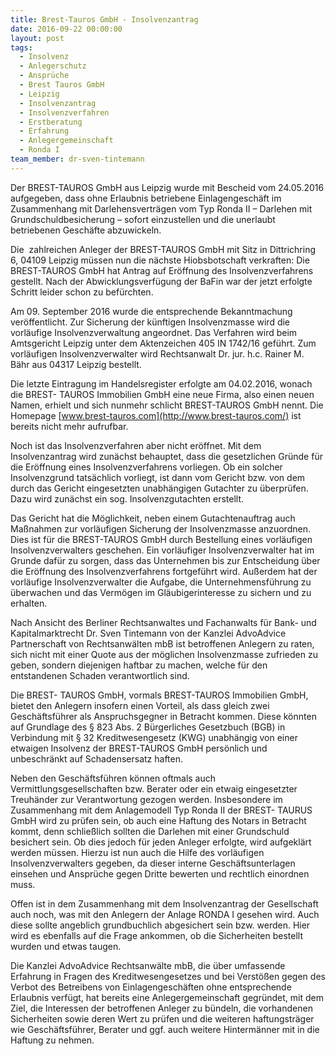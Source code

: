 ```yaml
---
title: Brest-Tauros GmbH - Insolvenzantrag
date: 2016-09-22 00:00:00
layout: post
tags:
  - Insolvenz
  - Anlegerschutz
  - Ansprüche
  - Brest Tauros GmbH
  - Leipzig
  - Insolvenzantrag
  - Insolvenzverfahren
  - Erstberatung
  - Erfahrung
  - Anlegergemeinschaft
  - Ronda I
team_member: dr-sven-tintemann
---
```



Der BREST-TAUROS GmbH aus Leipzig wurde mit Bescheid vom 24.05.2016 aufgegeben, dass ohne Erlaubnis betriebene Einlagengeschäft im Zusammenhang mit Darlehensverträgen vom Typ Ronda II – Darlehen mit Grundschuldbesicherung – sofort einzustellen und die unerlaubt betriebenen Geschäfte abzuwickeln.

Die  zahlreichen Anleger der BREST-TAUROS GmbH mit Sitz in Dittrichring 6, 04109 Leipzig müssen nun die nächste Hiobsbotschaft verkraften: Die BREST-TAUROS GmbH hat Antrag auf Eröffnung des Insolvenzverfahrens gestellt. Nach der Abwicklungsverfügung der BaFin war der jetzt erfolgte Schritt leider schon zu befürchten.

Am 09. September 2016 wurde die entsprechende Bekanntmachung veröffentlicht. Zur Sicherung der künftigen Insolvenzmasse wird die vorläufige Insolvenzverwaltung angeordnet. Das Verfahren wird beim Amtsgericht Leipzig unter dem Aktenzeichen 405 IN 1742/16 geführt. Zum vorläufigen Insolvenzverwalter wird Rechtsanwalt Dr. jur. h.c. Rainer M. Bähr aus 04317 Leipzig bestellt.

Die letzte Eintragung im Handelsregister erfolgte am 04.02.2016, wonach die BREST- TAUROS Immobilien GmbH eine neue Firma, also einen neuen Namen, erhielt und sich nunmehr schlicht BREST-TAUROS GmbH nennt. Die Homepage [www.brest-tauros.com](http://www.brest-tauros.com/) ist bereits nicht mehr aufrufbar.

Noch ist das Insolvenzverfahren aber nicht eröffnet. Mit dem Insolvenzantrag wird zunächst behauptet, dass die gesetzlichen Gründe für die Eröffnung eines Insolvenzverfahrens vorliegen. Ob ein solcher Insolvenzgrund tatsächlich vorliegt, ist dann vom Gericht bzw. von dem durch das Gericht eingesetzten unabhängigen Gutachter zu überprüfen. Dazu wird zunächst ein sog. Insolvenzgutachten erstellt.

Das Gericht hat die Möglichkeit, neben einem Gutachtenauftrag auch Maßnahmen zur vorläufigen Sicherung der Insolvenzmasse anzuordnen. Dies ist für die BREST-TAUROS GmbH durch Bestellung eines vorläufigen Insolvenzverwalters geschehen. Ein vorläufiger Insolvenzverwalter hat im Grunde dafür zu sorgen, dass das Unternehmen bis zur Entscheidung über die Eröffnung des Insolvenzverfahrens fortgeführt wird. Außerdem hat der vorläufige Insolvenzverwalter die Aufgabe, die Unternehmensführung zu überwachen und das Vermögen im Gläubigerinteresse zu sichern und zu erhalten.

Nach Ansicht des Berliner Rechtsanwaltes und Fachanwalts für Bank- und Kapitalmarktrecht Dr. Sven Tintemann von der Kanzlei AdvoAdvice Partnerschaft von Rechtsanwälten mbB ist betroffenen Anlegern zu raten, sich nicht mit einer Quote aus der möglichen Insolvenzmasse zufrieden zu geben, sondern diejenigen haftbar zu machen, welche für den entstandenen Schaden verantwortlich sind.

Die BREST- TAUROS GmbH, vormals BREST-TAUROS Immobilien GmbH, bietet den Anlegern insofern einen Vorteil, als dass gleich zwei Geschäftsführer als Anspruchsgegner in Betracht kommen. Diese könnten auf Grundlage des § 823 Abs. 2 Bürgerliches Gesetzbuch (BGB) in Verbindung mit § 32 Kreditwesengesetz (KWG) unabhängig von einer etwaigen Insolvenz der BREST-TAUROS GmbH persönlich und unbeschränkt auf Schadensersatz haften.

Neben den Geschäftsführen können oftmals auch Vermittlungsgesellschaften bzw. Berater oder ein etwaig eingesetzter Treuhänder zur Verantwortung gezogen werden. Insbesondere im Zusammenhang mit dem Anlagemodell Typ Ronda II der BREST- TAURUS GmbH wird zu prüfen sein, ob auch eine Haftung des Notars in Betracht kommt, denn schließlich sollten die Darlehen mit einer Grundschuld besichert sein. Ob dies jedoch für jeden Anleger erfolgte, wird aufgeklärt werden müssen. Hierzu ist nun auch die Hilfe des vorläufigen Insolvenzverwalters gegeben, da dieser interne Geschäftsunterlagen einsehen und Ansprüche gegen Dritte bewerten und rechtlich einordnen muss.

Offen ist in dem Zusammenhang mit dem Insolvenzantrag der Gesellschaft auch noch, was mit den Anlegern der Anlage RONDA I gesehen wird. Auch diese sollte angeblich grundbuchlich abgesichert sein bzw. werden. Hier wird es ebenfalls auf die Frage ankommen, ob die Sicherheiten bestellt wurden und etwas taugen.

Die Kanzlei AdvoAdvice Rechtsanwälte mbB, die über umfassende Erfahrung in Fragen des Kreditwesengesetzes und bei Verstößen gegen des Verbot des Betreibens von Einlagengeschäften ohne entsprechende Erlaubnis verfügt, hat bereits eine Anlegergemeinschaft gegründet, mit dem Ziel, die Interessen der betroffenen Anleger zu bündeln, die vorhandenen Sicherheiten sowie deren Wert zu prüfen und die weiteren haftungsträger wie Geschäftsführer, Berater und ggf. auch weitere Hintermänner mit in die Haftung zu nehmen.